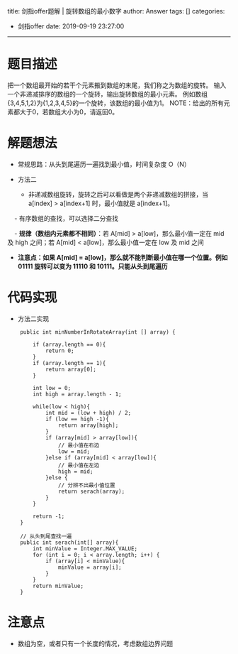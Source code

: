 title: 剑指offer题解 | 旋转数组的最小数字
author: Answer
tags: []
categories:
  - 剑指offer
date: 2019-09-19 23:27:00
---
# 题目描述

把一个数组最开始的若干个元素搬到数组的末尾，我们称之为数组的旋转。
输入一个非递减排序的数组的一个旋转，输出旋转数组的最小元素。
例如数组{3,4,5,1,2}为{1,2,3,4,5}的一个旋转，该数组的最小值为1。
NOTE：给出的所有元素都大于0，若数组大小为0，请返回0。


# 解题想法

- 常规思路：从头到尾遍历一遍找到最小值，时间复杂度 O（N）

- 方法二
	 - 非递减数组旋转，旋转之后可以看做是两个非递减数组的拼接，当 a[index] > a[index+1] 时，最小值就是 a[index+1]。
     
     - 有序数组的查找，可以选择二分查找
     
     - **规律（数组内元素都不相同）**：若 A[mid] > a[low]，那么最小值一定在 mid 及 high 之间；若 A[mid] < a[low]，那么最小值一定在 low 及 mid 之间
     
- **注意点：如果 A[mid] = a[low]，那么就不能判断最小值在哪一个位置。例如 01111 旋转可以变为 11110 和 10111。只能从头到尾遍历**
	
# 代码实现

- 方法二实现

```
    public int minNumberInRotateArray(int [] array) {

        if (array.length == 0){
            return 0;
        }
        if (array.length == 1){
            return array[0];
        }

        int low = 0;
        int high = array.length - 1;

        while(low < high){
            int mid = (low + high) / 2;
            if (low == high -1){
                return array[high];
            }
            if (array[mid] > array[low]){
                // 最小值在右边
                low = mid;
            }else if (array[mid] < array[low]){
                // 最小值在左边
                high = mid;
            }else {
            	// 分辨不出最小值位置
  				return serach(array);
            }
        }

        return -1;
    }
    
    // 从头到尾查找一遍
    public int serach(int[] array){
        int minValue = Integer.MAX_VALUE;
        for (int i = 0; i < array.length; i++) {
            if (array[i] < minValue){
                minValue = array[i];
            }
        }
        return minValue;
    }
```


# 注意点

- 数组为空，或者只有一个长度的情况，考虑数组边界问题